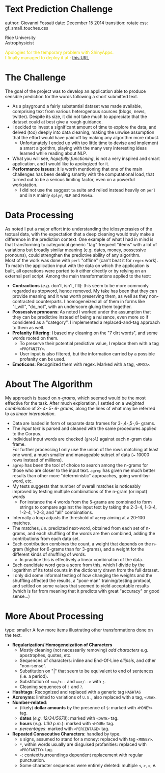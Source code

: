 Text Prediction Challenge
===
author: Giovanni Fossati
date: December 15 2014
transition: rotate
css: gf_small_touches.css

Rice University   
Astrophysicist   
   
<div style="color: #EEDD00;">
Apologies for the temporary problem with ShinyApps.    
<br />
I finally managed to deploy it at :   
<a href="https://pedrosan.shinyapps.io/TextPredict/">this URL</a>
</div>


The Challenge
===

The goal of the project was to develop an application able to produce sensible prediction
for the words following a short submitted text.
- As a playground a fairly substantial dataset was made available, comprising text from
various heterogenous sources (blogs, news, twitter).
Despite its size, it did not take much to appreciate that the dataset could at
best give a rough guidance.
- I decided to invest a significant amount of time to explore the data, and delved (too) 
deeply into data cleaning, making the unwise assumption that the effort would have
paid off by making any algorithm more robust.
    - Unfortunately I ended up with too little time to devise and implement a smart algorithm,
    playing with the many very interesting ideas learned while reading about NLP. 
- What you will see, _hopefully functioning_, is not a very inspired and smart application,
and I would like to apologized for it. 
- __Performance issues__: it is worth mentioning that one of the main challenges has been 
dealing smartly with the computational load, that turned out to be a serious limiting factor, 
even on a powerful workstation. 
    - I did not use the suggest `tm` suite and relied instead heavily on `perl` and in `R` mainly
    `dplyr`, `NLP` and `RWeka`.


Data Processing
===

As noted I put a major effort into understanding the idiosyncrasies of the textual data,
with the expectation that a deep cleaning would truly make a difference in the prediction context.
One example of what I had in mind is that transforming to categorical generic "tag" frequent
"items" with a lot of variations but broadly similar meaning (e.g. dates, money, possessive
pronouns), could strengthen the predictive ability of any algorithm.   
Most of the work was done with `perl` "offline" (can't beat it for `regex` work).   
To match the application input with the data on which the application is built, all operations 
were ported to `R` either directly or by relying on an external perl script.
Among the main transformations applied to the text:
- __Contractions__ (_e.g._ don't, isn't, I'll): this seem to be more commonly regarded as 
      stopword, hence removed.  My take has been that they can provide meaning and it was worth 
      preserving them, as well as they non-contracted counterparts.  I homogeneized all 
      of them in forms like "I_will", "do_not", with an underscore gluing them together.
- __Possessive pronouns__: As noted I worked under the assumption that they can be predictive instead
of being a nuisance, even more so if considered as a "category". 
I implemented a replaced-and-tag approach to them as well.
- __Profanity filtering__: I based my cleaning on the "7 dirt words", and some words rooted on them.
    + To preserve their potential predictive value, I replace them with a tag `<PROFANITY>`.
    + User input is also filtered, but the information carried by a possible profanity can be used.
- __Emoticons__: Recognized them with regex.  Marked with a tag, `<EMOJ>`.
    

About The Algorithm
===
My approach is based on _n-grams_, which seemed would be the most effective for the task.
After much exploration, I settled on a _weighted combination_ of _3- 4- 5- 6- grams_,
along the lines of what may be referred to as _linear interpolation_. 
- Data are loaded in form of separate data frames for 3-,4-,5-,6- grams.
- The _input text_ is parsed and cleaned with the same procedures applied to the Corpus.
- Individual input words are checked (`grepl`) against each n-gram data frame.   
For further processing I only use the union of the rows matching at least one word,
a much smaller and manageable subset of data (~ 10000 rows instead of millions).
- `agrep` has been the tool of choice to search among the n-grams for those who are
closer to the input text.  `agrep` has given me much better results than other more
"deterministic" approaches, going word-by-word, etc.
- My tests suggests that number of overall matches is noticeably improved by testing
multiple combinations of the n-gram (or input) words
    - For instance the 4 words from the 5-grams are combined to form strings to compare against
    the input text by taking the 2-3-4, 1-3-4, 1-2-4, 1-2-3, and "all" combinations.
- Internally a loop adjusts the threshold of `agrep` aiming at a 20-100 matches.
- The matches, _i.e._ predicted next-word, obtained from each set of n-grams, and each shuffling of
the words are then combined, adding the contributions from each data set.
- Each contribution combines the count, a weight that depends on the n-gram (higher for
6-grams than for 3-grams), and a weight for the different kinds of shuffling of words.
    - In practice this is effectively a linear combination of the data.
- Each candidate word gets a score from this, which I divide by the logarithm 
of its total counts in the dictionary drawn from the full dataset.
- I only did some informal testing of how changing the weights and the shuffling affected
the results, a "poor-man" training/testing protocol, and settled on some values that
seemed to yield acceptable results (which is far from meaning that it predicts with
great "accuracy" or good sense...)


More About Processing
===
type: smaller
A few more items illustrating other transformations done on the text.
- __Regularization/ Homogeneization of Characters__
    - Mostly cleaning (not necessarily removing) _odd characters_ e.g. apostrophes, quotes, etc.
    - Sequences of characters: inline and End-Of-Line _ellipsis_, and other "non-sense".
    - Substitution on "|" that seem to be equivalent to end of sentences (i.e. a period).
    - Substitution of `<==/<--` and `==>/-->` with `;`.
    - Cleaning sequences of `!` and `?`.
- __Hashtags__: Recognized and replaced with a generic tag `HASHTAG` 
- __Acronyms__: limited to variations of `U.S.`, also replaced with a tag, `<USA>`.
- __Number-related__:
    + (likely) __dollar amounts__ by the presence of `$`: marked with `<MONEY>` tag.
    + __dates__ (_e.g. 12/34/5678_): marked with `<DATE>` tag.
    + __hours__ (_e.g. 1:30 p.m._): marked with `<HOUR>` tag.
    + _percentages_: marked with `<PERCENTAGE>` tag.
- __Repeated Consecutive Characters__: handled by type.  
    + `$` signs, assumed to stand for a money: replaced with tag `<MONEY>`.
    + `*`, within words usually are disguised profanities: replaced with `<PROFANITY>` tag.
    + `-`: context/surroundings dependent replacement with regular punctuation.
    + Some character sequences were entirely deleted: multiple `<`, `>`, `=`, `#`.
        

